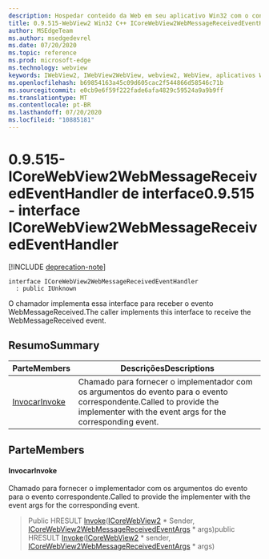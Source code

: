```yaml
---
description: Hospedar conteúdo da Web em seu aplicativo Win32 com o controle WebView2 do Microsoft Edge
title: 0.9.515-WebView2 Win32 C++ ICoreWebView2WebMessageReceivedEventHandler
author: MSEdgeTeam
ms.author: msedgedevrel
ms.date: 07/20/2020
ms.topic: reference
ms.prod: microsoft-edge
ms.technology: webview
keywords: IWebView2, IWebView2WebView, webview2, WebView, aplicativos Win32, Win32, Edge, ICoreWebView2, ICoreWebView2Controller, controle do navegador, HTML Edge
ms.openlocfilehash: b69854163a45c09d605cac2f544866d58546c71b
ms.sourcegitcommit: e0cb9e6f59f222fade6afa4829c59524a9a9b9ff
ms.translationtype: MT
ms.contentlocale: pt-BR
ms.lasthandoff: 07/20/2020
ms.locfileid: "10885181"
---
```

# <span data-ttu-id="1785d-104">0.9.515-ICoreWebView2WebMessageReceivedEventHandler de interface</span><span class="sxs-lookup"><span data-stu-id="1785d-104">0.9.515 - interface ICoreWebView2WebMessageReceivedEventHandler</span></span> 

[!INCLUDE [deprecation-note](../../includes/deprecation-note.md)]

```
interface ICoreWebView2WebMessageReceivedEventHandler
  : public IUnknown
```

<span data-ttu-id="1785d-105">O chamador implementa essa interface para receber o evento WebMessageReceived.</span><span class="sxs-lookup"><span data-stu-id="1785d-105">The caller implements this interface to receive the WebMessageReceived event.</span></span>

## <span data-ttu-id="1785d-106">Resumo</span><span class="sxs-lookup"><span data-stu-id="1785d-106">Summary</span></span>

 <span data-ttu-id="1785d-107">Parte</span><span class="sxs-lookup"><span data-stu-id="1785d-107">Members</span></span>                        | <span data-ttu-id="1785d-108">Descrições</span><span class="sxs-lookup"><span data-stu-id="1785d-108">Descriptions</span></span>
--------------------------------|---------------------------------------------
[<span data-ttu-id="1785d-109">Invocar</span><span class="sxs-lookup"><span data-stu-id="1785d-109">Invoke</span></span>](#invoke) | <span data-ttu-id="1785d-110">Chamado para fornecer o implementador com os argumentos do evento para o evento correspondente.</span><span class="sxs-lookup"><span data-stu-id="1785d-110">Called to provide the implementer with the event args for the corresponding event.</span></span>

## <span data-ttu-id="1785d-111">Parte</span><span class="sxs-lookup"><span data-stu-id="1785d-111">Members</span></span>

#### <span data-ttu-id="1785d-112">Invocar</span><span class="sxs-lookup"><span data-stu-id="1785d-112">Invoke</span></span> 

<span data-ttu-id="1785d-113">Chamado para fornecer o implementador com os argumentos do evento para o evento correspondente.</span><span class="sxs-lookup"><span data-stu-id="1785d-113">Called to provide the implementer with the event args for the corresponding event.</span></span>

> <span data-ttu-id="1785d-114">Public HRESULT [Invoke](#invoke)([ICoreWebView2](icorewebview2.md) \* Sender, [ICoreWebView2WebMessageReceivedEventArgs](icorewebview2webmessagereceivedeventargs.md) \* args)</span><span class="sxs-lookup"><span data-stu-id="1785d-114">public HRESULT [Invoke](#invoke)([ICoreWebView2](icorewebview2.md) \* sender, [ICoreWebView2WebMessageReceivedEventArgs](icorewebview2webmessagereceivedeventargs.md) \* args)</span></span>

